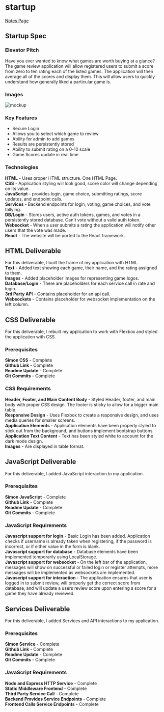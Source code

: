 # startup

[Notes Page](https://github.com/princecal/startup/blob/main/notes.md)

## Startup Spec
### Elevator Pitch
Have you ever wanted to know what games are worth buying at a glance? The game review application will allow registered users to submit a score from zero to ten rating each of the listed games. The application will then average all of the scores and display them. This will allow users to quickly understand how generally liked a particular game is.
### Images
![mockup](https://github.com/princecal/startup/assets/89960425/011e1390-0d45-4841-971c-1058ef5a23f3)

### Key Features
* Secure Login
* Allows you to select which game to review
* Ability for admin to add games
* Results are persistently stored
* Ability to submit rating on a 0-10 scale
* Game Scores update in real time
### Technologies
**HTML** - Uses proper HTML structure. One HTML Page.  
**CSS** - Application styling will look good, score color will change depending on its value.  
**JavaScript** - provides login, game choice, submitting ratings, score updates, and endpoint calls.  
**Services** - Backend endpoints for login, voting, game choices, and vote tallying.  
**DB/Login** - Stores users, active auth tokens, games, and votes in a persistently stored database. Can't vote without a valid auth token.  
**Websocket** - When a user submits a rating the application will notify other users that the vote was made.  
**React** - The website will be ported to the React framework.  

## HTML Deliverable
For this deliverable, I built the frame of my application with HTML.   
**Text** - Added text showing each game, their name, and the rating assigned to them.  
**Images** - Added placeholder images for representing game logos.  
**Database/Login** - There are placeholders for each service call in rate and login.  
**3rd Party API** - Contains placeholder for an api call.  
**Websockets** - Contains placeholder for websocket implementation on the left column.  

## CSS Deliverable  
For this deliverable, I rebuilt my application to work with Flexbox and styled the application with CSS.  
### Prerequisites  
**Simon CSS** - Complete  
**Github Link** - Complete  
**Readme Update** - Complete  
**Git Commits** - Complete  
### CSS Requirements  
**Header, Footer, and Main Content Body** - Styled Header, footer, and main body with proper CSS design. The footer is sticky to allow for a bigger main table.  
**Responsive Design** - Uses Flexbox to create a responsive design, and uses media queries for smaller screens.   
**Application Elements** - Application elements have been properly styled to stick out from the background, and buttons implement bootstrap buttons.  
**Application Text Content** - Text has been styled white to account for the dark mode design.  
**Images** - Are displayed in table format.  

## JavaScript Deliverable  
For this deliverable, I added JavaScript interaction to my application.  
### Prerequisites  
**Simon JavaScript** - Complete  
**Github Link** - Complete  
**Readme Update** - Complete  
**Git Commits** - Complete  
### JavaScript Requirements  
**Javascript support for login** - Basic Login has been added. Application checks if username is already taken when registering, if the password is incorrect, or if either value in the form is blank.  
**Javascript support for database** - Database elements have been implemented temporarily using LocalStorage.  
**Javascript support for websocket** - On the left bar of the application, messages will show on successful or failed login or register attempts, more messages will be implemented as websockets are implemented.  
**Javascript support for interaction** - The application ensures that user is logged in to submit review, will properly get the correct score from database, and will update a users review score upon entering a score for a game they have already reviewed.  

## Services Deliverable  
For this deliverable, I added Services and API interactions to my application.  
### Prerequisites  
**Simon Service** - Complete  
**Github Link** - Complete  
**Readme Update** - Complete  
**Git Commits** - Complete  
### JavaScript Requirements  
**Node and Express HTTP Service** - Complete  
**Static Middleware Frontend** - Complete  
**Third Party Service Call** - Complete  
**Backend Provides Service Endpoints** - Complete  
**Frontend Calls Service Endpoints** - Complete  
